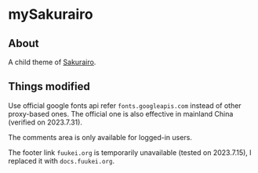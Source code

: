 # mySakurairo
## About
A child theme of [Sakurairo](https://github.com/mirai-mamori/Sakurairo).
## Things modified
Use official google fonts api refer `fonts.googleapis.com` instead of other proxy-based ones. 
The official one is also effective in mainland China (verified on 2023.7.31).

The comments area is only available for logged-in users.

The footer link `fuukei.org` is temporarily unavailable (tested on 2023.7.15), I replaced it with `docs.fuukei.org`.


